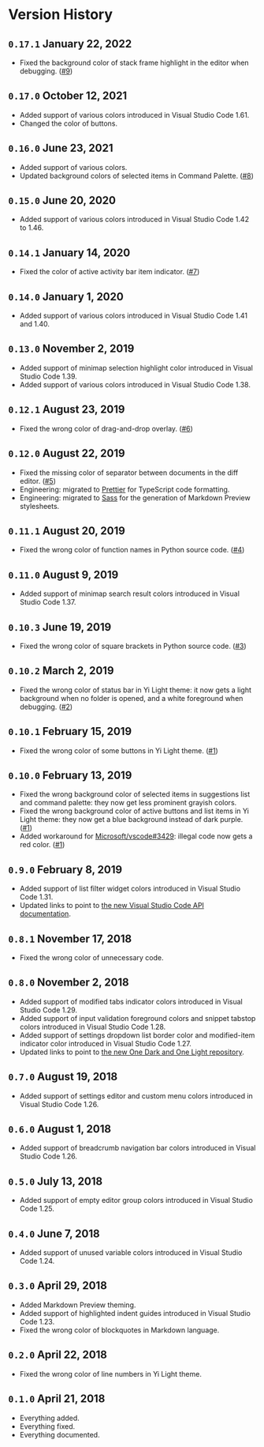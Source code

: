 # Version History

## `0.17.1` January 22, 2022

- Fixed the background color of stack frame highlight in the editor when debugging. ([#9](https://github.com/wangweixuan/yithemes/issues/9))

## `0.17.0` October 12, 2021

- Added support of various colors introduced in Visual Studio Code 1.61.
- Changed the color of buttons.

## `0.16.0` June 23, 2021

- Added support of various colors.
- Updated background colors of selected items in Command Palette. ([#8](https://github.com/wangweixuan/yithemes/issues/8))

## `0.15.0` June 20, 2020

- Added support of various colors introduced in Visual Studio Code 1.42 to 1.46.

## `0.14.1` January 14, 2020

- Fixed the color of active activity bar item indicator. ([#7](https://github.com/wangweixuan/yithemes/issues/7))

## `0.14.0` January 1, 2020

- Added support of various colors introduced in Visual Studio Code 1.41 and 1.40.

## `0.13.0` November 2, 2019

- Added support of minimap selection highlight color introduced in Visual Studio Code 1.39.
- Added support of various colors introduced in Visual Studio Code 1.38.

## `0.12.1` August 23, 2019

- Fixed the wrong color of drag-and-drop overlay. ([#6](https://github.com/wangweixuan/yithemes/issues/6))

## `0.12.0` August 22, 2019

- Fixed the missing color of separator between documents in the diff editor. ([#5](https://github.com/wangweixuan/yithemes/issues/5))
- Engineering: migrated to [Prettier](https://prettier.io) for TypeScript code formatting.
- Engineering: migrated to [Sass](https://sass-lang.com) for the generation of Markdown Preview stylesheets.

## `0.11.1` August 20, 2019

- Fixed the wrong color of function names in Python source code. ([#4](https://github.com/wangweixuan/yithemes/issues/4))

## `0.11.0` August 9, 2019

- Added support of minimap search result colors introduced in Visual Studio Code 1.37.

## `0.10.3` June 19, 2019

- Fixed the wrong color of square brackets in Python source code. ([#3](https://github.com/wangweixuan/yithemes/issues/3))

## `0.10.2` March 2, 2019

- Fixed the wrong color of status bar in Yi Light theme:
  it now gets a light background when no folder is opened, and a white foreground when debugging. ([#2](https://github.com/wangweixuan/yithemes/issues/2))

## `0.10.1` February 15, 2019

- Fixed the wrong color of some buttons in Yi Light theme. ([#1](https://github.com/wangweixuan/yithemes/issues/1#issuecomment-463841367))

## `0.10.0` February 13, 2019

- Fixed the wrong background color of selected items in suggestions list and command palette:
  they now get less prominent grayish colors.
- Fixed the wrong background color of active buttons and list items in Yi Light theme:
  they now get a blue background instead of dark purple. ([#1](https://github.com/wangweixuan/yithemes/issues/1#issuecomment-462909426))
- Added workaround for [Microsoft/vscode#3429](https://github.com/Microsoft/vscode/issues/3429):
  illegal code now gets a red color. ([#1](https://github.com/wangweixuan/yithemes/issues/1#issuecomment-462912594))

## `0.9.0` February 8, 2019

- Added support of list filter widget colors introduced in Visual Studio Code 1.31.
- Updated links to point to [the new Visual Studio Code API documentation](https://code.visualstudio.com/api).

## `0.8.1` November 17, 2018

- Fixed the wrong color of unnecessary code.

## `0.8.0` November 2, 2018

- Added support of modified tabs indicator colors introduced in Visual Studio Code 1.29.
- Added support of input validation foreground colors and snippet tabstop colors introduced in Visual Studio Code 1.28.
- Added support of settings dropdown list border color and modified-item indicator color introduced in Visual Studio Code 1.27.
- Updated links to point to [the new One Dark and One Light repository](https://github.com/atom/atom/issues/17854).

## `0.7.0` August 19, 2018

- Added support of settings editor and custom menu colors introduced in Visual Studio Code 1.26.

## `0.6.0` August 1, 2018

- Added support of breadcrumb navigation bar colors introduced in Visual Studio Code 1.26.

## `0.5.0` July 13, 2018

- Added support of empty editor group colors introduced in Visual Studio Code 1.25.

## `0.4.0` June 7, 2018

- Added support of unused variable colors introduced in Visual Studio Code 1.24.

## `0.3.0` April 29, 2018

- Added Markdown Preview theming.
- Added support of highlighted indent guides introduced in Visual Studio Code 1.23.
- Fixed the wrong color of blockquotes in Markdown language.

## `0.2.0` April 22, 2018

- Fixed the wrong color of line numbers in Yi Light theme.

## `0.1.0` April 21, 2018

- Everything added.
- Everything fixed.
- Everything documented.
